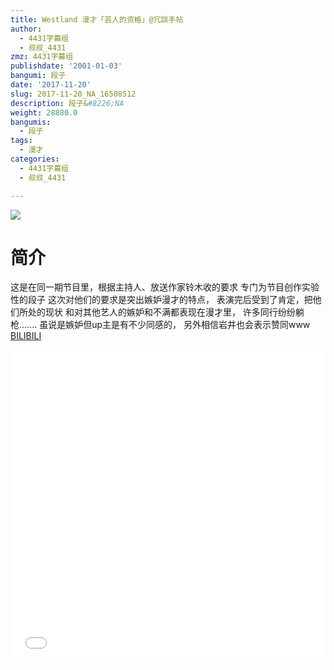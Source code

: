 ```yaml
---
title: Westland 漫才「芸人的资格」@冗談手帖
author:
  - 4431字幕组
  - 叔叔_4431
zmz: 4431字幕组
publishdate: '2001-01-03'
bangumi: 段子
date: '2017-11-20'
slug: 2017-11-20_NA_16508512
description: 段子&#8226;NA
weight: 28880.0
bangumis:
  - 段子
tags:
  - 漫才
categories:
  - 4431字幕组
  - 叔叔_4431

---
```

![](https://i.imgur.com/rUU9clM.png)
# 简介  
这是在同一期节目里，根据主持人、放送作家铃木收的要求
专门为节目创作实验性的段子
这次对他们的要求是突出嫉妒漫才的特点，
表演完后受到了肯定，把他们所处的现状
和对其他艺人的嫉妒和不满都表现在漫才里，
许多同行纷纷躺枪.......
虽说是嫉妒但up主是有不少同感的，
另外相信岩井也会表示赞同www
  [BILIBILI](https://www.bilibili.com/video/av16508512/)

<div class="vcontainer">  <iframe class="video" src="//www.bilibili.com/blackboard/player.html?aid=16508512" width="100%" height="500" frameborder="0" allowfullscreen="allowfullscreen"></iframe></div>
